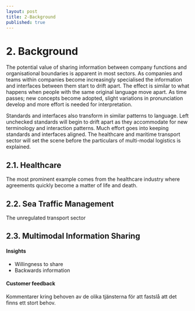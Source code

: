 ```yaml
---
layout: post
title: 2-Background
published: true
---
```


# 2. Background

The potential value of sharing information between company functions and organisational boundaries is apparent in most sectors. As companies and teams within companies become increasingly specialised the information and interfaces between them start to drift apart. The effect is similar to what happens when people with the same original language move apart. As time passes; new concepts become adopted, slight variations in pronunciation develop and more effort is needed for interpretation.

Standards and interfaces also transform in similar patterns to language. Left unchecked standards will begin to drift apart as they accommodate for new terminology and interaction patterns. Much effort goes into keeping standards and interfaces aligned. The healthcare and maritime transport sector will set the scene before the particulars of multi-modal logistics is explained.  

## 2.1. Healthcare
The most prominent example comes from the healthcare industry where agreements quickly become a matter of life and death.

## 2.2. Sea Traffic Management
The unregulated transport sector

## 2.3. Multimodal Information Sharing

#### Insights

- Willingness to share
- Backwards information

#### Customer feedback
Kommentarer kring behoven av de olika tjänsterna för att fastslå att det finns ett stort behov.
